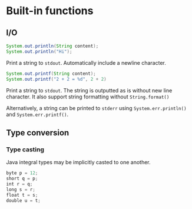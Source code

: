 # Built-in functions

## I/O

```Java
System.out.println(String content);
System.out.println("Hi");
```

Print a string to `stdout`.
Automatically include a newline character.

```Java
System.out.printf(String content);
System.out.printf("2 + 2 = %d", 2 + 2)
```

Print a string to `stdout`.
The string is outputted as is without new line character.
It also support string formatting without `String.format()`

Alternatively, a string can be printed to `stderr` using `System.err.println()` and `System.err.printf()`.

## Type conversion

### Type casting

Java integral types may be implicitly casted to one another.

```Java
byte p = 12;  
short q = p;  
int r = q;  
long s = r;  
float t = s;  
double u = t;  
```
